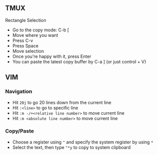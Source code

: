 ## TMUX
Rectangle Selection
- Go to the copy mode: C-b [
- Move where you want
- Press C-v
- Press Space
- Move selection
- Once you're happy with it, press Enter
- You can paste the latest copy buffer by C-a ] (or just control + V)

## VIM

### Navigation
- Hit `20j` to go 20 lines down from the current line
- Hit `:<line>` to go to specific line
- Hit `:m -/+<relative line number>` to move current line
- Hit `:m <absolute line number>` to move current line

### Copy/Paste
- Choose a register using `"` and specify the system register by using `*`
- Select the text, then type `"*y` to copy to system clipboard
